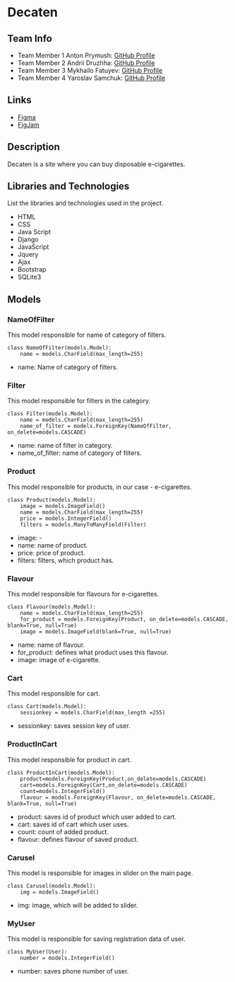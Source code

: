 # Decaten

## Team Info
- Team Member 1 Anton Prymush: [GitHub Profile](https://github.com/PrymushAnton)
- Team Member 2 Andrii Druzhha: [GitHub Profile](https://github.com/GKAndrey)
- Team Member 3 Mykhailo Fatuyev: [GitHub Profile](https://github.com/mishafat)
- Team Member 4 Yaroslav Samchuk: [GitHub Profile](https://github.com/YaroslavSamchuk)

## Links
- [Figma](https://www.figma.com/design/He9uAMtimSi7BggXDkfste/Decaten?node-id=0-1&t=j5Bxubp8ji2jO3ty-0)
- [FigJam](https://www.figma.com/board/FJDA9tQkrUKBHibZFNrBFG/Untitled?node-id=1-14&t=DluDv1APBdXD8PLG-0)

## Description

Decaten is a site where you can buy disposable e-cigarettes.

## Libraries and Technologies

List the libraries and technologies used in the project.

- HTML
- CSS
- Java Script
- Django
- JavaScript
- Jquery
- Ajax
- Bootstrap
- SQLite3

## Models

### NameOfFilter
This model responsible for name of category of filters.
```
class NameOfFilter(models.Model):
    name = models.CharField(max_length=255)
```
- name: Name of category of filters.

### Filter
This model responsible for filters in the category.
```
class Filter(models.Model):
    name = models.CharField(max_length=255)
    name_of_filter = models.ForeignKey(NameOfFilter, on_delete=models.CASCADE)
```
- name: name of filter in category.
- name_of_filter: name of category of filters.

### Product
This model responsible for products, in our case - e-cigarettes.
```
class Product(models.Model):
    image = models.ImageField()
    name = models.CharField(max_length=255)
    price = models.IntegerField()
    filters = models.ManyToManyField(Filter)
```
- image: -
- name: name of product.
- price: price of product.
- filters: filters, which product has.

### Flavour
This model responsible for flavours for e-cigarettes.
```
class Flavour(models.Model):
    name = models.CharField(max_length=255)
    for_product = models.ForeignKey(Product, on_delete=models.CASCADE, blank=True, null=True)
    image = models.ImageField(blank=True, null=True)
```
- name: name of flavour.
- for_product: defines what product uses this flavour.
- image: image of e-cigarette.

### Cart
This model responsible for cart.
```
class Cart(models.Model):
    sessionkey = models.CharField(max_length =255)
```
- sessionkey: saves session key of user.

### ProductInCart
This model responsible for product in cart.
```
class ProductInCart(models.Model):
    product=models.ForeignKey(Product,on_delete=models.CASCADE)
    cart=models.ForeignKey(Cart,on_delete=models.CASCADE)
    count=models.IntegerField()
    flavour = models.ForeignKey(Flavour, on_delete=models.CASCADE, blank=True, null=True)
```
- product: saves id of product which user added to cart.
- cart: saves id of cart which user uses.
- count: count of added product.
- flavour: defines flavour of saved product.

### Carusel
This model is responsible for images in slider on the main page.
```
class Carusel(models.Model):
    img = models.ImageField()
```
- img: image, which will be added to slider.

### MyUser
This model is responsible for saving registration data of user.
```
class MyUser(User):
    number = models.IntegerField()
```
- number: saves phone number of user.
